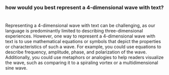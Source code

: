 ### how would you best represent a 4-dimensional wave with text?

#

Representing a 4-dimensional wave with text can be challenging, as our language is predominantly limited to describing three-dimensional experiences. However, one way to represent a 4-dimensional wave with text is to use mathematical equations or symbols that depict the properties or characteristics of such a wave. For example, you could use equations to describe frequency, amplitude, phase, and polarization of the wave. Additionally, you could use metaphors or analogies to help readers visualize the wave, such as comparing it to a spiraling vortex or a multidimensional sine wave.
